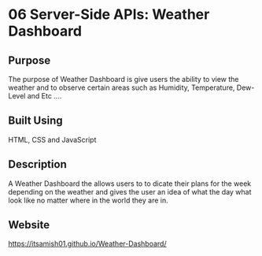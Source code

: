 # 06 Server-Side APIs: Weather Dashboard

## Purpose

The purpose of Weather Dashboard is give users the ability to view the weather and to observe certain areas such as Humidity, Temperature, Dew-Level and Etc ....

## Built Using

HTML, CSS and JavaScript

## Description

A Weather Dashboard the allows users to to dicate their plans for the week depending 
on the weather and gives the user an idea of what the day what look like no matter where in 
the world they are in.

## Website 

https://itsamish01.github.io/Weather-Dashboard/


